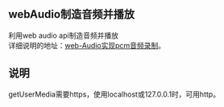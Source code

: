 ## webAudio制造音频并播放

利用web audio api制造音频并播放  
详细说明的地址：[web-Audio实现pcm音频录制](http://www.zhuyuntao.cn/2019/04/09/web-audio实现pcm音频录制/)。

## 说明
getUserMedia需要https，使用localhost或127.0.0.1时，可用http。